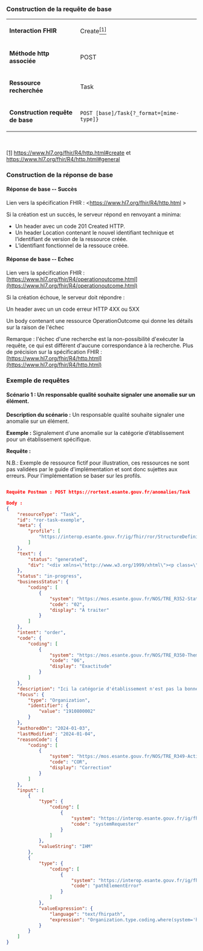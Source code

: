 <!-- ## Signalement d’anomalie
<code><span style="background-color: #58D68D;color:white;font-weight:bold;font-size: x-large;">ROR 2.3</span></code> -->

### Construction de la requête de base

<table>
<tbody>
<tr>
<td width="226">
<p><strong>Interaction FHIR</strong></p>
</td>
<td width="453">
<p>Create<a href="#_ftn1" name="_ftnref1"><sup>[1]</sup></a></p>
</td>
</tr>
<tr>
<td width="226">
<p><strong>M&eacute;thode http associ&eacute;e</strong></p>
</td>
<td width="453">
<p>POST</p>
</td>
</tr>
<tr>
<td width="226">
<p><strong>Ressource recherch&eacute;e</strong></p>
</td>
<td width="453">
<p>Task</p>
</td>
</tr>
<tr>
<td width="226">
<p><strong>Construction requ&ecirc;te de base</strong></p>
</td>
<td width="453">
<p><code>POST [base]/Task{?_format=[mime-type]}</code></p>
</td>
</tr>
</tbody>
</table>
<p>&nbsp;</p>
<p><a href="#_ftnref1" name="_ftn1">[1]</a> <a href="https://www.hl7.org/fhir/R4/http.html#create">https://www.hl7.org/fhir/R4/http.html#create</a> et <a href="https://www.hl7.org/fhir/R4/http.html#general">https://www.hl7.org/fhir/R4/http.html#general</a></p>

### Construction de la réponse de base

#### Réponse de base -- Succès

Lien vers la spécification FHIR : <https://www.hl7.org/fhir/R4/http.html >

Si la création est un succès, le serveur répond en renvoyant a minima:
-	Un header avec un code 201 Created HTTP.
-	Un header Location contenant le nouvel identifiant technique et l’identifiant de version de la ressource créée.
-	L’identifiant fonctionnel de la ressouce créée.


#### Réponse de base -- Echec

Lien vers la spécification FHIR :
[https://www.hl7.org/fhir/R4/operationoutcome.html](https://www.hl7.org/fhir/R4/operationoutcome.html)

Si la création échoue, le serveur doit répondre :

Un header avec un un code erreur HTTP 4XX ou 5XX

Un body contenant une ressource OperationOutcome qui donne les
détails sur la raison de l'échec

Remarque : l'échec d'une recherche est la non-possibilité d'exécuter la
requête, ce qui est différent d'aucune correspondance à la recherche.
Plus de précision sur la spécification FHIR :
[https://www.hl7.org/fhir/R4/http.html](https://www.hl7.org/fhir/R4/http.html)

### Exemple de requêtes

#### Scénario 1 : Un responsable qualité souhaite signaler une anomalie sur un élément.

**Description du scénario :** Un responsable qualité souhaite signaler une anomalie sur un élément.

**Exemple :** Signalement d’une anomalie sur la catégorie d’établissement pour un établissement spécifique.

**Requête :**

N.B.: Exemple de ressource fictif pour illustration, ces ressources ne sont pas validées par le guide d'implémentation et sont donc sujettes aux erreurs. Pour l'implémentation se baser sur les profils.


```json

Requête Postman : POST https://rortest.esante.gouv.fr/anomalies/Task

Body :
{
    "resourceType": "Task",
    "id": "ror-task-exemple",
    "meta": {
        "profile": [
            "https://interop.esante.gouv.fr/ig/fhir/ror/StructureDefinition/ror-task"
        ]
    },
    "text": {
        "status": "generated",
        "div": "<div xmlns=\"http://www.w3.org/1999/xhtml\"><p class=\"res-header-id\"><b>Generated Narrative: Task ror-task-exemple</b></p><a name=\"ror-task-exemple\"> </a><a name=\"hcror-task-exemple\"> </a><a name=\"ror-task-exemple-fr-FR\"> </a><p><b>status</b>: In Progress</p><p><b>businessStatus</b>: <span title=\"Codes:{https://mos.esante.gouv.fr/NOS/TRE_R352-StatutMetierAnomalie/FHIR/TRE-R352-StatutMetierAnomalie 02}\">À traiter</span></p><p><b>intent</b>: order</p><p><b>code</b>: <span title=\"Codes:{https://mos.esante.gouv.fr/NOS/TRE_R350-ThematiqueAnomalie/FHIR/TRE-R350-ThematiqueAnomalie 06}\">Exactitude</span></p><p><b>description</b>: Ici la catégorie d'établissement n'est pas la bonne</p><p><b>focus</b>: Identifier: 1910800002</p><p><b>authoredOn</b>: 2024-01-03</p><p><b>lastModified</b>: 2024-01-04</p><p><b>reasonCode</b>: <span title=\"Codes:{https://mos.esante.gouv.fr/NOS/TRE_R349-ActionAnomalie/FHIR/TRE-R349-ActionAnomalie COR}\">Correction</span></p><blockquote><p><b>input</b></p><p><b>type</b>: <span title=\"Codes:{https://interop.esante.gouv.fr/ig/fhir/ror/CodeSystem/input-task-ror-codesystem systemRequester}\">systemRequester</span></p><p><b>value</b>: IHM</p></blockquote><blockquote><p><b>input</b></p><p><b>type</b>: <span title=\"Codes:{https://interop.esante.gouv.fr/ig/fhir/ror/CodeSystem/input-task-ror-codesystem pathElementError}\">pathElementError</span></p><p><b>value</b>: <span title=\"text/fhirpath\"><code>Organization.type.coding.where(system='https://mos.esante.gouv.fr/NOS/TRE_R66-CategorieEtablissement/FHIR/TRE-R66-CategorieEtablissement')</code></span></p></blockquote></div>"
    },
    "status": "in-progress",
    "businessStatus": {
        "coding": [
            {
                "system": "https://mos.esante.gouv.fr/NOS/TRE_R352-StatutMetierAnomalie/FHIR/TRE-R352-StatutMetierAnomalie",
                "code": "02",
                "display": "À traiter"
            }
        ]
    },
    "intent": "order",
    "code": {
        "coding": [
            {
                "system": "https://mos.esante.gouv.fr/NOS/TRE_R350-ThematiqueAnomalie/FHIR/TRE-R350-ThematiqueAnomalie",
                "code": "06",
                "display": "Exactitude"
            }
        ]
    },
    "description": "Ici la catégorie d'établissement n'est pas la bonne",
    "focus": {
        "type": "Organization",
        "identifier": {
            "value": "1910800002"
        }
    },
    "authoredOn": "2024-01-03",
    "lastModified": "2024-01-04",
    "reasonCode": {
        "coding": [
            {
                "system": "https://mos.esante.gouv.fr/NOS/TRE_R349-ActionAnomalie/FHIR/TRE-R349-ActionAnomalie",
                "code": "COR",
                "display": "Correction"
            }
        ]
    },
    "input": [
        {
            "type": {
                "coding": [
                    {
                        "system": "https://interop.esante.gouv.fr/ig/fhir/ror/CodeSystem/input-task-ror-codesystem",
                        "code": "systemRequester"
                    }
                ]
            },
            "valueString": "IHM"
        },
        {
            "type": {
                "coding": [
                    {
                        "system": "https://interop.esante.gouv.fr/ig/fhir/ror/CodeSystem/input-task-ror-codesystem",
                        "code": "pathElementError"
                    }
                ]
            },
            "valueExpression": {
                "language": "text/fhirpath",
                "expression": "Organization.type.coding.where(system='https://mos.esante.gouv.fr/NOS/TRE_R66-CategorieEtablissement/FHIR/TRE-R66-CategorieEtablissement')"
            }
        }
    ]
}
```

<!-- suppression scenario à la demande du ROR cf issue https://github.com/ansforge/IG-fhir-repertoire-offre-ressources-sante/issues/207 
#### Scénario 2 : Signalement de plusieurs anomalies

**Description du scénario :** Le moteur de règle crée automatiquement une ou plusieurs anomalies sur un ou plusieurs éléments.

**Requête :**

```json
POST [BASE]/Bundle
{
  "resourceType": "Bundle",
	"type":"collection",
	"entry" : [
		{	
			"resource": {
				"resourceType": "Task",
				"businessStatus": [ { "system": "JDV XX", "value": "12345" } ],
				"code": [ { "system": "JDV XXX", "value": "12345" } ],
				"description": "description de notre ano",
				"focus": "URL HealthcareService"
			}
		},
			{
			"resource": {
				"resourceType": "Task",
				"businessStatus": [ { "system": "JDV XX", "value": "12345" } ],
				"code": [ { "system": "JDV XXX", "value": "12345" } ],
				"description": "description de notre ano",
				"focus": "URL Location"
			}
	
	
		}
				
	]
}
```
-->